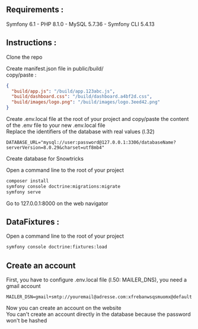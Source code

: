 ## Requirements :
Symfony 6.1 - PHP 8.1.0 - MySQL 5.7.36 - Symfony CLI 5.4.13

## Instructions : 
Clone the repo

Create manifest.json file in public/build/  
copy/paste :  
```json
{  
  "build/app.js": "/build/app.123abc.js",  
  "build/dashboard.css": "/build/dashboard.a4bf2d.css",  
  "build/images/logo.png": "/build/images/logo.3eed42.png"  
}  
```

Create .env.local file at the root of your project and copy/paste the content of the .env file to your new .env.local file  
Replace the identifiers of the database with real values (l.32)  
```env
DATABASE_URL="mysql://user:password@127.0.0.1:3306/databaseName?serverVersion=8.0.29&charset=utf8mb4"
```
Create database for Snowtricks 

Open a command line to the root of your project  
```bash
composer install
symfony console doctrine:migrations:migrate
symfony serve
```
Go to 127.0.0.1:8000 on the web navigator

## DataFixtures : 
Open a command line to the root of your project  
```bash
symfony console doctrine:fixtures:load
```

## Create an account  
First, you have to configure .env.local file (l.50: MAILER_DNS), you need a gmail account  
```env
MAILER_DSN=gmail+smtp://youremail@adresse.com:xfrebanwsqsmuomx@default
```
Now you can create an account on the website  
You can't create an account directly in the database because the password won't be hashed  
